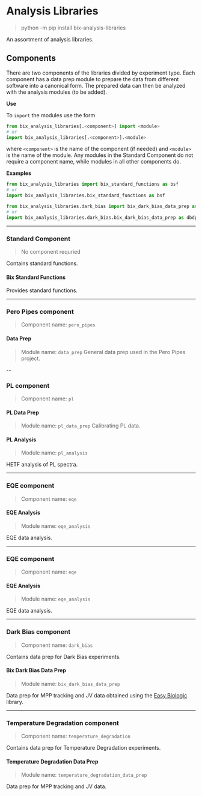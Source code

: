 # Analysis Libraries

> python -m pip install bix-analysis-libraries   

An assortment of analysis libraries.

## Components
There are two components of the libraries divided by experiment type. Each component has a data prep module to prepare the data from different software into a canonical form. The prepared data can then be analyzed with the analysis modules (to be added).

**Use**

To `import` the modules use the form
```python
from bix_analysis_libraries[.<component>] import <module>
# or
import bix_analysis_libraries[.<component>].<module>
```
where `<component>` is the name of the component (if needed) and `<module>` is the name of the module. Any modules in the Standard Component do not require a component name, while modules in all other components do.

**Examples**
```python
from bix_analysis_libraries import bix_standard_functions as bsf
# or
import bix_analysis_libraries.bix_standard_functions as bsf
```

```python
from bix_analysis_libraries.dark_bias import bix_dark_bias_data_prep as dbdp
# or
import bix_analysis_libraries.dark_bias.bix_dark_bias_data_prep as dbdp
```

---

### Standard Component
> No component requried   

Contains standard functions.

#### Bix Standard Functions
Provides standard functions.

----

### Pero Pipes component
> Component name: `pero_pipes`  

#### Data Prep
> Module name: `data_prep`
General data prep used in the Pero Pipes project.

--

### PL component
> Component name: `pl`  

#### PL Data Prep
> Module name: `pl_data_prep`
Calibrating PL data.

#### PL Analysis
> Module name: `pl_analysis`  

HETF analysis of PL spectra.

---

### EQE component
> Component name: `eqe`  

#### EQE Analysis
> Module name: `eqe_analysis`  

EQE data analysis.

---

### EQE component
> Component name: `eqe`  

#### EQE Analysis
> Module name: `eqe_analysis`  

EQE data analysis.

---

### Dark Bias component
> Component name: `dark_bias`  

Contains data prep for Dark Bias experiments.

#### Bix Dark Bias Data Prep
> Module name: `bix_dark_bias_data_prep`  

Data prep for MPP tracking and JV data obtained using the [Easy Biologic](https://github.com/bicarlsen/easy-biologic "github.com/bicarlsen/easy-biologic") library.

---

### Temperature Degradation component
> Component name: `temperature_degradation`  

Contains data prep for Temperature Degradation experiments.

#### Temperature Degradation Data Prep
> Module name: `temperature_degradation_data_prep`  

Data prep for MPP tracking and JV data.